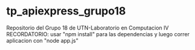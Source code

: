 # tp_apiexpress_grupo18
Repositorio del Grupo 18 de UTN-Laboratorio en Computacion IV
RECORDATORIO: usar "npm install" para las dependencias y luego correr aplicacion con "node app.js"